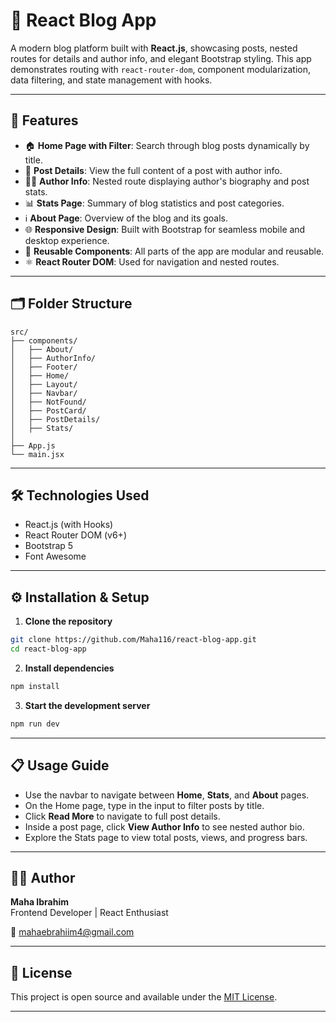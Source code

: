 # 📝 React Blog App

A modern blog platform built with **React.js**, showcasing posts, nested routes for details and author info, and elegant Bootstrap styling. This app demonstrates routing with `react-router-dom`, component modularization, data filtering, and state management with hooks.

---

## 🚀 Features

- 🏠 **Home Page with Filter**: Search through blog posts dynamically by title.
- 📄 **Post Details**: View the full content of a post with author info.
- 👩‍💻 **Author Info**: Nested route displaying author's biography and post stats.
- 📊 **Stats Page**: Summary of blog statistics and post categories.
- ℹ️ **About Page**: Overview of the blog and its goals.
- 🌐 **Responsive Design**: Built with Bootstrap for seamless mobile and desktop experience.
- 🔁 **Reusable Components**: All parts of the app are modular and reusable.
- ⚛️ **React Router DOM**: Used for navigation and nested routes.

---

## 🗂️ Folder Structure

```
src/
├── components/
│   ├── About/
│   ├── AuthorInfo/
│   ├── Footer/
│   ├── Home/
│   ├── Layout/
│   ├── Navbar/
│   ├── NotFound/
│   ├── PostCard/
│   ├── PostDetails/
│   ├── Stats/
│
├── App.js
└── main.jsx
```

---

## 🛠️ Technologies Used

- React.js (with Hooks)
- React Router DOM (v6+)
- Bootstrap 5
- Font Awesome

---

## ⚙️ Installation & Setup

1. **Clone the repository**

```bash
git clone https://github.com/Maha116/react-blog-app.git
cd react-blog-app
```

2. **Install dependencies**

```bash
npm install
```

3. **Start the development server**

```bash
npm run dev
```

---

## 📋 Usage Guide

- Use the navbar to navigate between **Home**, **Stats**, and **About** pages.
- On the Home page, type in the input to filter posts by title.
- Click **Read More** to navigate to full post details.
- Inside a post page, click **View Author Info** to see nested author bio.
- Explore the Stats page to view total posts, views, and progress bars.

---

## 🧑‍💻 Author

**Maha Ibrahim**  
Frontend Developer | React Enthusiast

📧 [mahaebrahiim4@gmail.com](mailto:mahaebrahiim4@gmail.com)

---

## 📄 License

This project is open source and available under the [MIT License](LICENSE).

---
